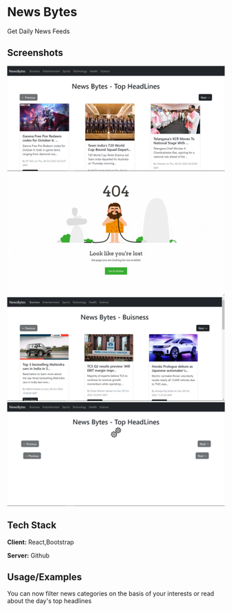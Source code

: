 
# News Bytes
Get Daily News Feeds 

## Screenshots

![App Screenshot](./src/components/utils/Screen-1.png)
![App Screenshot](./src/components/utils/notFound.gif)
![App Screenshot](./src/components/utils/1.png)
![App Screenshot](./src/components/utils/4.png)


## Tech Stack

**Client:** React,Bootstrap

**Server:** Github


## Usage/Examples

You can now filter news categories on the basis of your interests or read about the day's top headlines
